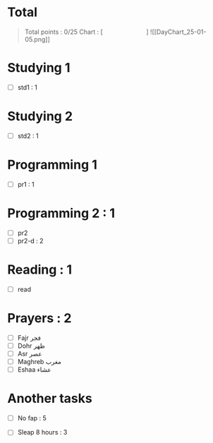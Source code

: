  
# Total
> Total points : 0/25
> Chart : [                         ]
![[DayChart_25-01-05.png]]
 
# Studying 1
- [ ] std1 : 1
 
# Studying 2 
- [ ] std2 : 1
 
# Programming 1 
- [ ] pr1 : 1
 
# Programming 2 : 1
- [ ] pr2
- [ ] pr2-d : 2
 
# Reading : 1
- [ ] read
 
# Prayers : 2
- [ ] Fajr فجر
- [ ] Dohr ظهر
- [ ] Asr عصر
- [ ] Maghreb مغرب
- [ ] Eshaa عشاء
 
# Another tasks
- [ ] No fap : 5
- [ ] Sleap 8 hours : 3
 